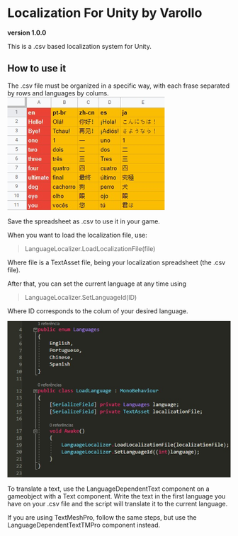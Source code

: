 # Localization For Unity by Varollo
**version 1.0.0**

This is a .csv based localization system for Unity.

## How to use it
The .csv file must be organized in a specific way, with each frase separated by rows and languages by colums.
![](Example_images/example_table.jpg)

Save the spreadsheet as .csv to use it in your game.

When you want to load the localization file, use:

> LanguageLocalizer.LoadLocalizationFile(file)

Where file is a TextAsset file, being your localization spreadsheet (the .csv file).

After that, you can set the current language at any time using 

> LanguageLocalizer.SetLanguageId(ID)

Where ID corresponds to the colum of your desired language.

![](Example_images/example_code.jpg)

To translate a text, use the LanguageDependentText component on a gameobject with a Text component.
Write the text in the first language you have on your .csv file and the script will translate it to the current language.

If you are using TextMeshPro, follow the same steps, but use the LanguageDependentTextTMPro component instead.
